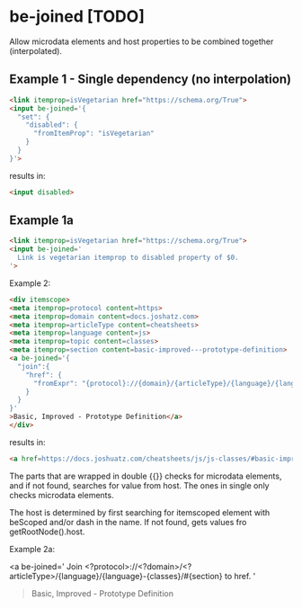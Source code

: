 # be-joined [TODO]

Allow microdata elements and host properties to be combined together (interpolated).

## Example 1 - Single dependency (no interpolation)

```html
<link itemprop=isVegetarian href="https://schema.org/True">
<input be-joined='{
  "set": {
    "disabled": {
      "fromItemProp": "isVegetarian"
    }
  }
}'>
```

results in:

```html
<input disabled>
```

## Example 1a

```html
<link itemprop=isVegetarian href="https://schema.org/True">
<input be-joined='
  Link is vegetarian itemprop to disabled property of $0.
'>
```

Example 2:

```html
<div itemscope>
<meta itemprop=protocol content=https>
<meta itemprop=domain content=docs.joshatz.com>
<meta itemprop=articleType content=cheatsheets>
<meta itemprop=language content=js>
<meta itemprop=topic content=classes>
<meta itemprop=section content=basic-improved---prototype-definition>
<a be-joined='{
  "join":{
    "href": {
      "fromExpr": "{protocol}://{domain}/{articleType}/{language}/{language}-{classes}/#{section}"
    }
  }
}'
>Basic, Improved - Prototype Definition</a>
</div>
```

results in:

```html
<a href=https://docs.joshuatz.com/cheatsheets/js/js-classes/#basic-improved---prototype-definition>Basic, Improved - Prototype Definition</a>
```

The parts that are wrapped in double {{}} checks for microdata elements, and if not found, searches for value from host.  The ones in single only checks microdata elements.

The host is determined by first searching for itemscoped element with beScoped and/or dash in the name.  If not found, gets values fro getRootNode().host.

Example 2a:

<a be-joined='
  Join <?protocol>://<?domain>/<?articleType>/{language}/{language}-{classes}/#{section} to href.
'
>Basic, Improved - Prototype Definition</a>
